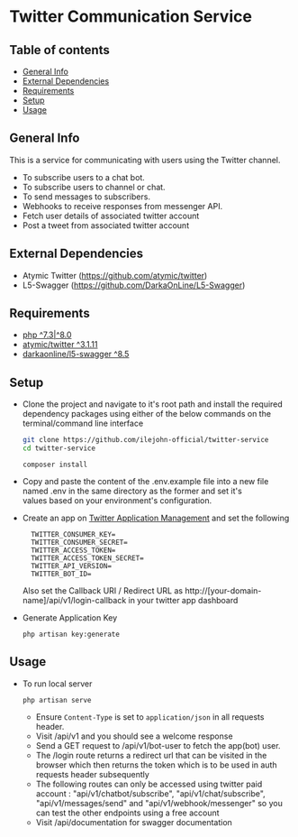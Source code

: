 # Twitter Communication Service

## Table of contents

- [General Info](#general-info)
- [External Dependencies](#external-dependencies)
- [Requirements](#requirements)
- [Setup](#setup)
- [Usage](#usage)

## General Info

This is a service for communicating with users using the Twitter channel.

- To subscribe users to a chat bot.
- To subscribe users to channel or chat.
- To send messages to subscribers.
- Webhooks to receive responses from messenger API.
- Fetch user details of associated twitter account
- Post a tweet from associated twitter account

## External Dependencies

- Atymic Twitter (https://github.com/atymic/twitter)
- L5-Swagger (https://github.com/DarkaOnLine/L5-Swagger)

## Requirements

- [php ^7.3|^8.0](https://www.php.net/ "PHP")
- [atymic/twitter ^3.1.11](https://github.com/atymic/twitter "Twitter SDK")
- [darkaonline/l5-swagger ^8.5](https://github.com/DarkaOnLine/L5-Swagger "L5-Swagger")

## Setup

- Clone the project and navigate to it's root path and install the required dependency packages using either of the below commands on the terminal/command line interface

  ```bash
  git clone https://github.com/ilejohn-official/twitter-service
  cd twitter-service
  ```

  ```
  composer install
  ```

- Copy and paste the content of the .env.example file into a new file named .env in the same directory as the former and set it's  
  values based on your environment's configuration.

- Create an app on [Twitter Application Management](https://developer.twitter.com/apps) and set the following


  ```
    TWITTER_CONSUMER_KEY=
    TWITTER_CONSUMER_SECRET=
    TWITTER_ACCESS_TOKEN=
    TWITTER_ACCESS_TOKEN_SECRET=
    TWITTER_API_VERSION=
    TWITTER_BOT_ID=
  ```

  Also set the Callback URI / Redirect URL as http://[your-domain-name]/api/v1/login-callback in your twitter app dashboard

- Generate Application Key

  ```
  php artisan key:generate
  ```

## Usage

- To run local server

  ```
  php artisan serve
  ```

  - Ensure `Content-Type` is set to `application/json` in all requests header.
  - Visit /api/v1 and you should see a welcome response
  - Send a GET request to /api/v1/bot-user to fetch the app(bot) user.
  - The /login route returns a redirect url that can be visited in the browser which then returns the token
  which is to be used in auth requests header subsequently
  - The following routes can only be accessed using twitter paid account : "api/v1/chatbot/subscribe", "api/v1/chat/subscribe", "api/v1/messages/send" and "api/v1/webhook/messenger" so you can test the other endpoints using a free account
  - Visit /api/documentation for swagger documentation

